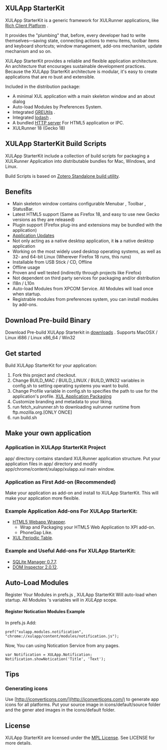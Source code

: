 XULApp StarterKit
-----------------------------
XULApp StarterKit is a generic framework for XULRunner applications, like [Rich Client Platform](http://en.wikipedia.org/wiki/Rich_client_platform) .

It provides the "plumbing" that, before, every developer had to write themselves—saving state, connecting actions to menu items, toolbar items and keyboard shortcuts;
 window management, add-ons mechanism, update mechanism and so on.

XULApp StarterKit provides a reliable and flexible application architecture.
An architecture that encourages sustainable development practices. Because the XULApp StarterKit architecture is modular, it's easy to create applications that are ro
bust and extensible.


Included in the distribution package:

* A minimal XUL application with a main skeleton window and an about dialog
* Auto-load Modules by Preferences System.
* Integrated [GREUtils](https://github.com/racklin/greutils) .
* Integrated [lodash](https://github.com/bestiejs/lodash) .
* A bundled [HTTP server](https://developer.mozilla.org/en-US/docs/Httpd.js/HTTP_server_for_unit_tests) For HTML5 application or IPC.
* XULRunner 18 (Gecko 18)


XULApp StarterKit Build Scripts
-----------------------------
XULApp StarterKit include a collection of build scripts for packaging a XULRunner Application into distributable
bundles for Mac, Windows, and Linux.

Build Scripts is based on [Zotero Standalone build utility](https://github.com/zotero/zotero-standalone-build).


Benefits
-----------------------------

* Main skeleton window contains configurable Menubar , Toolbar , StatusBar.
* Latest HTML5 support (Same as Firefox 18, and easy to use new Gecko versions as they are released)
* Plugin support (Firefox plug-ins and extensions may be bundled with the application)
* [Application Updates](https://developer.mozilla.org/en-US/docs/XULRunner/Application_Update)
* Not only acting as a native desktop application, it **is** a native desktop application
* Working on the most widely used desktop operating systems, as well as 32- and 64-bit Linux (Wherever Firefox 18 runs, this runs)
* Installable from USB Stick / CD, Offline
* Offline usage
* Proven and well tested (indirectly through projects like Firefox)
* Not dependent on third party services for packaging and/or distribution
* I18n / L10n
* Auto-load Modules from XPCOM Service. All Modules will load once when startup.
* Registrable modules from preferences system, you can install modules by add-ons.


Download Pre-build Binary
-----------------------------
Download Pre-build XULApp Starterkit in [downloads](https://github.com/racklin/xulapp-starterkit/tree/master/downloads) .
Supports MacOSX / Linux i686 / Linux x86_64 / Win32


Get started
-----------------------------
Build XULApp StarterKit for your application:

1. Fork this project and checkout.
2. Change BUILD_MAC / BUILD_LINUX / BUILD_WIN32 variables in config.sh to setting operating systems you want to build.
3. Change Profile variable in config.sh to specifies the path to use for the application's profile. [XUL Application Packaging](https://developer.mozilla.org/en-US/docs/XUL_Application_Packaging)
4. Customize branding and metadata to your liking.
5. run fetch_xulrunner.sh to downloading xulrunner runtime from ftp.mozilla.org.[ONLY ONCE]
6. run build.sh


Make your own application
-----------------------------
### Application in XULApp StarterKit Project

app/ directory contains standard XULRunner application structure.
Put your application files in app/ directory and modify app/chrome/content/xulapp/xulapp.xul main window.

### Application as First Add-on (Recommended)

Make your application as add-on and install to XULApp StarterKit.
This will make your application more flexible.

### Example Application Add-ons For XULApp StarterKit:
* [HTML5 Webapp Wrapper](https://github.com/racklin/xulapp-starterkit-app-webapp-wrapper).
    * Wrap and Packaging your HTML5 Web Application to XPI add-on.
    * PhoneGap Like.
* [XUL Periodic Table](https://github.com/racklin/xulapp-starterkit-app-xul-periodic-table).

### Example and Useful Add-ons For XULApp StarterKit:
* [SQLite Manager 0.7.7](https://github.com/racklin/xulapp-starterkit-addon-sqlitemanager).
* [DOM Inspector 2.0.12](https://github.com/racklin/xulapp-starterkit-addon-dominspector).

Auto-Load Modules
-----------------------------
Register Your Modules in prefs.js , XULApp StarterKit Will auto-load when startup.
All Modules 's variables will in *XULApp* scope.

#### Register Notication Modules Example
In prefs.js Add:

```
pref("xulapp.modules.notification", "chrome://xulapp/content/modules/notification.js");
```

Now, You can using Notication Service from any pages.

```
var Notification = XULApp.Notification;
Notification.showNotication('Title', 'Text');
```


Tips
-----------------------------
### Generating icons
Use [http://iconverticons.com/](http://iconverticons.com/) to generate app icons for all platforms. Put your source image in icons/default/source folder and the gener
ated images in the icons/default folder.



License
-----------------------------
XULApp StarterKit are licensed under the [MPL License](http://mozilla.org/mpl/2.0/).
See LICENSE for more details.

